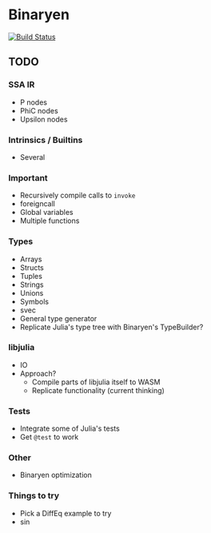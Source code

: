 # Binaryen

[![Build Status](https://github.com/tshort/Binaryen.jl/actions/workflows/CI.yml/badge.svg?branch=main)](https://github.com/tshort/Binaryen.jl/actions/workflows/CI.yml?query=branch%3Amain)



## TODO

### SSA IR

* P nodes
* PhiC nodes
* Upsilon nodes

### Intrinsics / Builtins

* Several

### Important

* Recursively compile calls to `invoke`
* foreigncall
* Global variables
* Multiple functions

### Types

* Arrays
* Structs
* Tuples
* Strings
* Unions
* Symbols
* svec
* General type generator
* Replicate Julia's type tree with Binaryen's TypeBuilder?

### libjulia

* IO
* Approach?
    * Compile parts of libjulia itself to WASM
    * Replicate functionality (current thinking)

### Tests

* Integrate some of Julia's tests
* Get `@test` to work

### Other

* Binaryen optimization

### Things to try

* Pick a DiffEq example to try
* sin

